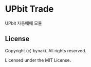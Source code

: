 # UPbit Trade


UPbit 자동매매 모듈


## License

Copyright (c) bynaki. All rights reserved.

Licensed under the MIT License.
